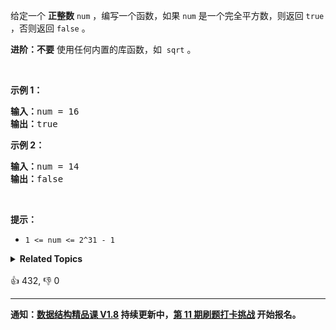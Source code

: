 <p>给定一个 <strong>正整数</strong> <code>num</code> ，编写一个函数，如果 <code>num</code> 是一个完全平方数，则返回 <code>true</code> ，否则返回 <code>false</code> 。</p>

<p><strong>进阶：不要</strong> 使用任何内置的库函数，如  <code>sqrt</code> 。</p>

<p> </p>

<p><strong>示例 1：</strong></p>

<pre>
<strong>输入：</strong>num = 16
<strong>输出：</strong>true
</pre>

<p><strong>示例 2：</strong></p>

<pre>
<strong>输入：</strong>num = 14
<strong>输出：</strong>false
</pre>

<p> </p>

<p><strong>提示：</strong></p>

<ul>
	<li><code>1 <= num <= 2^31 - 1</code></li>
</ul>
<details><summary><strong>Related Topics</strong></summary>数学 | 二分查找</details><br>

<div>👍 432, 👎 0</div>

<div id="labuladong"><hr>

**通知：[数据结构精品课 V1.8](https://aep.h5.xeknow.com/s/1XJHEO) 持续更新中，[第 11 期刷题打卡挑战](https://mp.weixin.qq.com/s/eUG2OOzY3k_ZTz-CFvtv5Q) 开始报名。**

</div>



